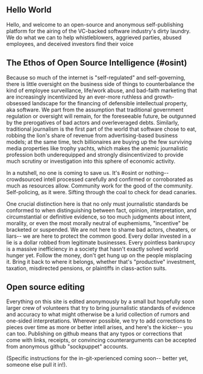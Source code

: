 ## Hello World

Hello, and welcome to an open-source and anonymous self-publishing platform for the airing of the VC-backed software industry's dirty laundry.  We do what we can to help whistleblowers, aggrieved parties, abused employees, and deceived investors find their voice 

## The Ethos of Open Source Intelligence (#osint)

Because so much of the internet is "self-regulated" and self-governing, there is little oversight on the business side of things to counterbalance the kind of employee surveillance, life/work abuse, and bad-faith marketing that are increasingly incentivized by an ever-more ruthless and growth-obsessed landscape for the financing of defensible intellectual property, aka software.  We part from the assumption that traditional government regulation or oversight will remain, for the foreseeable future, be outgunned by the prerogatives of bad actors and overleveraged debts.  Similarly, traditional journalism is the first part of the world that software chose to eat, robbing the lion's share of revenue from advertising-based business models; at the same time, tech billionaires are buying up the few surviving media properties like trophy yachts, which makes the anemic journalistic profession both underequipped and strongly disincentivized to provide much scrutiny or investigation into this sphere of economic activity.

In a nutshell, no one is coming to save us.  It's #osint or nothing-- crowdsourced intell processed carefully and confirmed or corroborated as much as resources allow.  Community work for the good of the community.  Self-policing, as it were.  Sifting through the coal to check for dead canaries.

One crucial distinction here is that no only must journalistic standards be conformed to when distinguishing between fact, opinion, interpretation, and circumstantial or definitive evidence, so too much judgments about intent, morality, or even the most morally neutral of euphemisms, "incentive" be bracketed or suspended.  We are not here to shame bad actors, cheaters, or liars-- we are here to protect the common good.  Every dollar invested in a lie is a dollar robbed from legitimate businesses.  Every pointless bankrupcy is a massive inefficiency in a society that hasn't exactly solved world hunger yet.  Follow the money, don't get hung up on the people misplacing it.  Bring it back to where it belongs, whether that's "productive" investment, taxation, misdirected pensions, or plaintiffs in class-action suits.

## Open source editing

Everything on this site is edited anonymously by a small but hopefully soon larger crew of volunteers that try to bring journalistic standards of evidence and accuracy to what might otherwise be a lurid collection of rumors and one-sided interpretations. Wherever possible, we try to add corrections to pieces over time as more or better intell arises, and here's the kicker-- you can too.  Publishing on github means that any typos or corrections that come with links, receipts, or convincing counterarguments can be accepted from anonymous github "sockpuppet" accounts.  

(Specific instructions for the in-git-xperienced coming soon-- better yet, someone else pull it in!).
